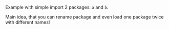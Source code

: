 Example with simple import 2 packages: `a` and `b`.

Main idea, that you can rename package and even load one package twice with different names!